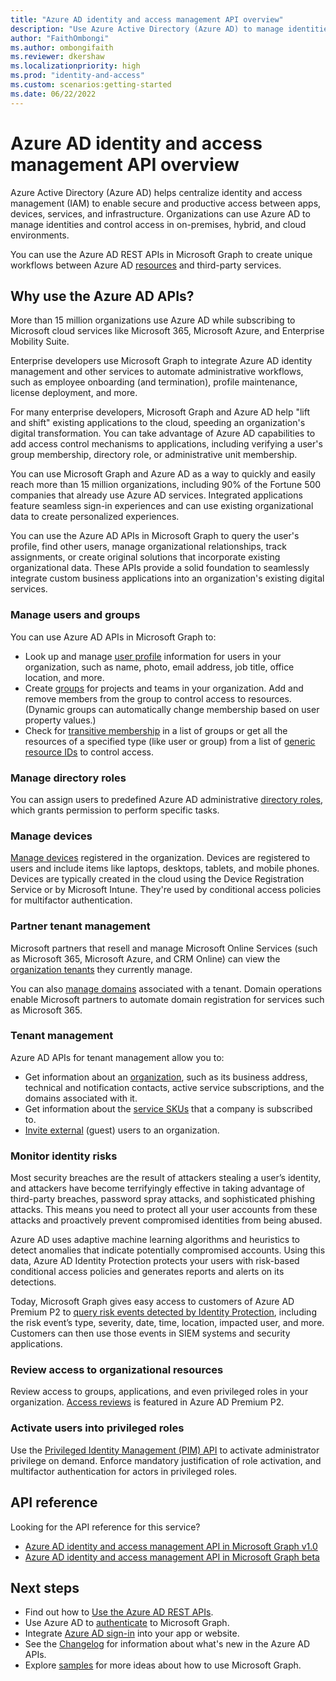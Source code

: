 ```yaml
---
title: "Azure AD identity and access management API overview"
description: "Use Azure Active Directory (Azure AD) to manage identities and devices and control access in on-premises, hybrid, and cloud environments."
author: "FaithOmbongi"
ms.author: ombongifaith
ms.reviewer: dkershaw
ms.localizationpriority: high
ms.prod: "identity-and-access"
ms.custom: scenarios:getting-started
ms.date: 06/22/2022
---
```


# Azure AD identity and access management API overview

Azure Active Directory (Azure AD) helps centralize identity and access management (IAM) to enable secure and productive access between apps, devices, services, and infrastructure. Organizations can use Azure AD to manage identities and control access in on-premises, hybrid, and cloud environments.

You can use the Azure AD REST APIs in Microsoft Graph to create unique workflows between Azure AD [resources](/graph/api/resources/azure-ad-overview) and third-party services.

## Why use the Azure AD APIs?

More than 15 million organizations use Azure AD while subscribing to Microsoft cloud services like Microsoft 365, Microsoft Azure, and Enterprise Mobility Suite.

Enterprise developers use Microsoft Graph to integrate Azure AD identity management and other services to automate administrative workflows, such as employee onboarding (and termination), profile maintenance, license deployment, and more.

For many enterprise developers, Microsoft Graph and Azure AD help "lift and shift" existing applications to the cloud, speeding an organization's digital transformation. You can take advantage of Azure AD capabilities to add access control mechanisms to applications, including verifying a user's group membership, directory role, or administrative unit membership.

You can use Microsoft Graph and Azure AD as a way to quickly and easily reach more than 15 million organizations, including 90% of the Fortune 500 companies that already use Azure AD services. Integrated applications feature seamless sign-in experiences and can use existing organizational data to create personalized experiences.

You can use the Azure AD APIs in Microsoft Graph to query the user's profile, find other users, manage organizational relationships, track assignments, or create original solutions that incorporate existing organizational data. These APIs provide a solid foundation to seamlessly integrate custom business applications into an organization's existing digital services.

### Manage users and groups

You can use Azure AD APIs in Microsoft Graph to:

- Look up and manage [user profile](/graph/api/resources/user) information for users in your organization, such as name, photo, email address, job title, office location, and more.
- Create [groups](/graph/api/resources/groups-overview) for projects and teams in your organization. Add and remove members from the group to control access to resources. (Dynamic groups can automatically change membership based on user property values.)
- Check for [transitive membership](/graph/api/user-checkmembergroups) in a list of groups or get all the resources of a specified type (like user or group) from a list of [generic resource IDs](/graph/api/directoryobject-getbyids) to control access.

### Manage directory roles

You can assign users to predefined Azure AD administrative [directory roles](/graph/api/resources/directoryrole), which grants permission to perform specific tasks.

### Manage devices

[Manage devices](/azure/active-directory/device-management-introduction) registered in the organization. Devices are registered to users and include items like laptops, desktops, tablets, and mobile phones. Devices are typically created in the cloud using the Device Registration Service or by Microsoft Intune. They're used by conditional access policies for multifactor authentication.

### Partner tenant management

Microsoft partners that resell and manage Microsoft Online Services (such as Microsoft 365, Microsoft Azure, and CRM Online) can view the [organization tenants](/graph/api/resources/contract) they currently manage.

You can also [manage domains](/graph/api/resources/domain) associated with a tenant. Domain operations enable Microsoft partners to automate domain registration for services such as Microsoft 365.

### Tenant management

Azure AD APIs for tenant management allow you to:

- Get information about an [organization](/graph/api/resources/organization), such as its business address, technical and notification contacts, active service subscriptions, and the domains associated with it.
- Get information about the [service SKUs](/graph/api/resources/subscribedsku) that a company is subscribed to.
- [Invite external](/graph/api/resources/invitation) (guest) users to an organization.

### Monitor identity risks

Most security breaches are the result of attackers stealing a user’s identity, and attackers have become terrifyingly effective in taking advantage of third-party breaches, password spray attacks, and sophisticated phishing attacks. This means you need to protect all your user accounts from these attacks and proactively prevent compromised identities from being abused.

Azure AD uses adaptive machine learning algorithms and heuristics to detect anomalies that indicate potentially compromised accounts. Using this data, Azure AD Identity Protection protects your users with risk-based conditional access policies and generates reports and alerts on its detections.

Today, Microsoft Graph gives easy access to customers of Azure AD Premium P2 to [query risk events detected by Identity Protection](/graph/api/resources/identityprotectionroot), including the risk event’s type, severity, date, time, location, impacted user, and more. Customers can then use those events in SIEM systems and security applications.

### Review access to organizational resources

Review access to groups, applications, and even privileged roles in your organization. [Access reviews](/graph/api/resources/accessreviews-root) is featured in Azure AD Premium P2.

### Activate users into privileged roles

Use the [Privileged Identity Management (PIM) API](/graph/api/resources/rolemanagement) to activate administrator privilege on demand. Enforce mandatory justification of role activation, and multifactor authentication for actors in privileged roles.

## API reference

Looking for the API reference for this service?

- [Azure AD identity and access management API in Microsoft Graph v1.0](/graph/api/resources/azure-ad-overview?view=graph-rest-1.0&preserve-view=true)
- [Azure AD identity and access management API in Microsoft Graph beta](/graph/api/resources/azure-ad-overview?view=graph-rest-beta&preserve-view=true)

## Next steps

- Find out how to [Use the Azure AD REST APIs](/graph/api/resources/azure-ad-overview).
- Use Azure AD to [authenticate](./auth/index.yml) to Microsoft Graph.
- Integrate [Azure AD sign-in](https://azure.microsoft.com/develop/identity/signin/) into your app or website.
- See the [Changelog](changelog.md) for information about what's new in the Azure AD APIs.
- Explore [samples](https://developer.microsoft.com/en-us/graph/gallery/?filterBy=Samples) for more ideas about how to use Microsoft Graph.
